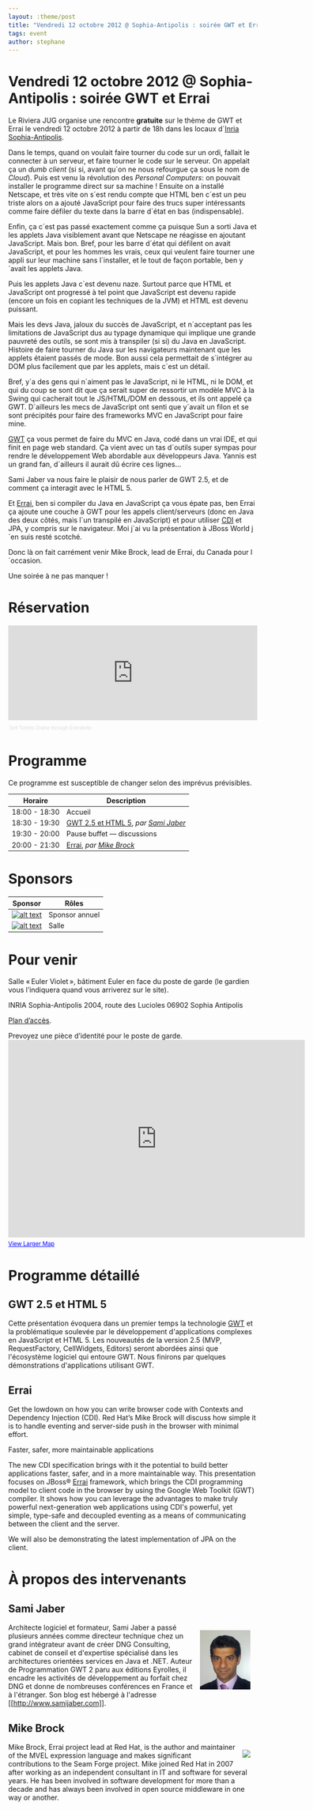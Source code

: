 ```yaml
---
layout: :theme/post
title: "Vendredi 12 octobre 2012 @ Sophia-Antipolis : soirée GWT et Errai"
tags: event
author: stephane
---
```


# Vendredi 12 octobre 2012 @ Sophia-Antipolis : soirée GWT et Errai

Le Riviera JUG organise une rencontre **gratuite** sur le thème de GWT et Errai le vendredi 12 octobre 2012 à partir de 18h dans les locaux d´[Inria Sophia-Antipolis](http://maps.google.fr/maps?f=q&source=s_q&hl=en&geocode=&q=inria,+sophia-antipolis&sll=47.15984,2.988281&sspn=20.81297,46.757813&ie=UTF8&t=h&ll=43.616722,7.067868&spn=0.005406,0.011415&z=17&iwloc=A).

Dans le temps, quand on voulait faire tourner du code sur un ordi, fallait le connecter à un serveur, et faire tourner le code sur le serveur. On appelait ça un _dumb client_ (si si, avant qu´on ne nous refourgue ça sous le nom de _Cloud_). Puis est venu la révolution des _Personal Computers_: on pouvait installer le programme direct sur sa machine ! Ensuite on a installé Netscape, et très vite on s´est rendu compte que HTML ben c´est un peu triste alors on a ajouté JavaScript pour faire des trucs super intéressants comme faire défiler du texte dans la barre d´état en bas (indispensable).

Enfin, ça c´est pas passé exactement comme ça puisque Sun a sorti Java et les applets Java visiblement avant que Netscape ne réagisse en ajoutant JavaScript. Mais bon. Bref, pour les barre d´état qui défilent on avait JavaScript, et pour les hommes les vrais, ceux qui veulent faire tourner une appli sur leur machine sans l´installer, et le tout de façon portable, ben y´avait les applets Java.

Puis les applets Java c´est devenu naze. Surtout parce que HTML et JavaScript ont progressé à tel point que JavaScript est devenu rapide (encore un fois en copiant les techniques de la JVM) et HTML est devenu puissant.

Mais les devs Java, jaloux du succès de JavaScript, et n´acceptant pas les limitations de JavaScript dus au typage dynamique qui implique une grande pauvreté des outils, se sont mis à transpiler (si si) du Java en JavaScript. Histoire de faire tourner du Java sur les navigateurs maintenant que les applets étaient passés de mode. Bon aussi cela permettait de s´intégrer au DOM plus facilement que par les applets, mais c´est un détail.

Bref, y´a des gens qui n´aiment pas le JavaScript, ni le HTML, ni le DOM, et qui du coup se sont dit que ça serait super de ressortir un modèle MVC à la Swing qui cacherait tout le JS/HTML/DOM en dessous, et ils ont appelé ça GWT. D´ailleurs les mecs de JavaScript ont senti que y´avait un filon et se sont précipités pour faire des frameworks MVC en JavaScript pour faire mine.

[GWT](https://developers.google.com/web-toolkit/) ça vous permet de faire du MVC en Java, codé dans un vrai IDE, et qui finit en page web standard. Ça vient avec un tas d´outils super sympas pour rendre le développement Web abordable aux développeurs Java. Yannis est un grand fan, d´ailleurs il aurait dû écrire ces lignes…

Sami Jaber va nous faire le plaisir de nous parler de GWT 2.5, et de comment ça interagit avec le HTML 5.

Et [Errai](http://www.jboss.org/errai), ben si compiler du Java en JavaScript ça vous épate pas, ben Errai ça ajoute une couche à GWT pour les appels client/serveurs (donc en Java des deux côtés, mais l´un transpilé en JavaScript) et pour utiliser [CDI](http://docs.oracle.com/javaee/6/tutorial/doc/giwhl.html) et JPA, y compris sur le navigateur. Moi j´ai vu la présentation à JBoss World j´en suis resté scotché.

Donc là on fait carrément venir Mike Brock, lead de Errai, du Canada pour l´occasion.

Une soirée à ne pas manquer !

# Réservation

<div style="width:100%; text-align:left;" ><iframe  src="https://www.eventbrite.com/tickets-external?eid=4287331524&ref=etckt" frameborder="0" height="192" width="100%" vspace="0" hspace="0" marginheight="5" marginwidth="5" scrolling="auto" allowtransparency="true"></iframe><div style="font-family:Helvetica, Arial; font-size:10px; padding:5px 0 5px; margin:2px; width:100%; text-align:left;" ><a style="color:#ddd; text-decoration:none;" target="_blank" href="http://www.eventbrite.com/r/etckt">Sell Tickets Online</a> <span style="color:#ddd;">through</span> <a style="color:#ddd; text-decoration:none;" target="_blank" href="http://www.eventbrite.com?ref=etckt">Eventbrite</a></div></div>

# Programme

<div class='warning'>Ce programme est susceptible de changer selon des imprévus prévisibles.</div>

|Horaire|Description|
|---|---|
|18:00 - 18:30|Accueil|
|18:30 - 19:30|[GWT 2.5 et HTML 5](#HGWT2.5etHTML5), _par [Sami Jaber](#HSamiJaber)_|
|19:30 - 20:00|Pause buffet — discussions|
|20:00 - 21:30|[Errai](#HErrai), _par [Mike Brock](#HMikeBrock)_|

# Sponsors

|Sponsor|Rôles|
|---|---|
|[![alt text]({site.page('Sponsors/index.md').image('avisto-150.png')})](http://www.avisto.com) | Sponsor annuel|
|[![alt text]({site.page('Sponsors/index.md').image('inria-2-150px.png')})](http://www.inria.fr/sophia)  | Salle|

# Pour venir

Salle « Euler Violet », bâtiment Euler en face du poste de garde (le gardien vous l’indiquera quand vous arriverez sur le site).

INRIA Sophia-Antipolis
2004, route des Lucioles
06902 Sophia Antipolis

[Plan d’accès](http://www-sop.inria.fr/presentation/data/plan_sophia.jpg).

<div class='warning'>Prevoyez une pièce d’identité pour le poste de garde.</div>

<iframe width="600" height="400" frameborder="0" scrolling="no" marginheight="0" marginwidth="0" src="http://maps.google.fr/maps?f=q&amp;source=s_q&amp;hl=en&amp;geocode=&amp;q=inria,+sophia-antipolis&amp;sll=47.15984,2.988281&amp;sspn=20.81297,46.757813&amp;ie=UTF8&amp;t=h&amp;ll=43.626819,7.071934&amp;spn=0.005406,0.011415&amp;z=14&amp;iwloc=A&amp;cid=556043547175134685&amp;output=embed"></iframe><br /><small><a href="http://maps.google.fr/maps?f=q&amp;source=embed&amp;hl=en&amp;geocode=&amp;q=inria,+sophia-antipolis&amp;sll=47.15984,2.988281&amp;sspn=20.81297,46.757813&amp;ie=UTF8&amp;t=h&amp;ll=43.626819,7.071934&amp;spn=0.005406,0.011415&amp;z=14&amp;iwloc=A&amp;cid=556043547175134685" style="color:#0000FF;text-align:left">View Larger Map</a></small>

# Programme détaillé

## GWT 2.5 et HTML 5

Cette présentation évoquera dans un premier temps la technologie [GWT](https://developers.google.com/web-toolkit/) et la problématique soulevée par le développement d'applications complexes en JavaScript et HTML 5. Les nouveautés de la version 2.5 (MVP, RequestFactory, CellWidgets, Editors) seront abordées ainsi que l'écosystème logiciel qui entoure GWT. Nous finirons par quelques démonstrations d'applications utilisant GWT.

## Errai

Get the lowdown on how you can write browser code with Contexts and Dependency Injection (CDI). Red Hat’s Mike Brock will discuss how simple it is to handle eventing and server-side push in the browser with minimal effort.

Faster, safer, more maintainable applications

The new CDI specification brings with it the potential to build better applications faster, safer, and in a more maintainable way. This presentation focuses on JBoss® [Errai](http://www.jboss.org/errai) framework, which brings the CDI programming model to client code in the browser by using the Google Web Toolkit (GWT) compiler. It shows how you can leverage the advantages to make truly powerful next-generation web applications using CDI's powerful, yet simple, type-safe and decoupled eventing as a means of communicating between the client and the server.

We will also be demonstrating the latest implementation of JPA on the client.

# À propos des intervenants

## Sami Jaber

<img style='float: right; margin: 1em' src='sami-jaber.png'/>

Architecte logiciel et formateur, Sami Jaber a passé plusieurs années comme directeur technique chez un grand intégrateur avant de créer DNG Consulting, cabinet de conseil et d'expertise spécialisé dans les architectures orientées services en Java et .NET. Auteur de Programmation GWT 2 paru aux éditions Eyrolles, il encadre les activités de développement au forfait chez DNG et donne de nombreuses conférences en France et à l'étranger. Son blog est hébergé à l'adresse [[http://www.samijaber.com]].

## Mike Brock

<img style='float: right; margin: 1em' src='mike-brock.jpg'/>

Mike Brock, Errai project lead at Red Hat, is the author and maintainer of the MVEL expression language and makes significant contributions to the Seam Forge project. Mike joined Red Hat in 2007 after working as an independent consultant in IT and software for several years. He has been involved in software development for more than a decade and has always been involved in open source middleware in one way or another.
